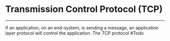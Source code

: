 # Transmission Control Protocol (TCP)
---
If an application, on an end-system, is sending a message, an application layer protocol will control the application. The TCP protocol #Todo